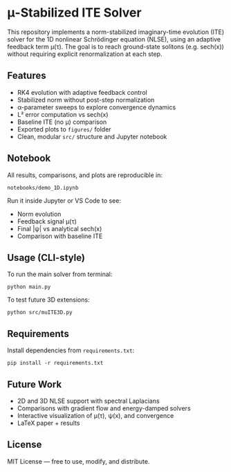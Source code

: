 # μ-Stabilized ITE Solver

This repository implements a norm-stabilized imaginary-time evolution (ITE) solver for the 1D nonlinear Schrödinger equation (NLSE), using an adaptive feedback term μ(τ). The goal is to reach ground-state solitons (e.g. sech(x)) without requiring explicit renormalization at each step.

## Features

- RK4 evolution with adaptive feedback control
- Stabilized norm without post-step normalization
- α-parameter sweeps to explore convergence dynamics
- L² error computation vs sech(x)
- Baseline ITE (no µ) comparison
- Exported plots to `figures/` folder
- Clean, modular `src/` structure and Jupyter notebook

## Notebook

All results, comparisons, and plots are reproducible in:

```
notebooks/demo_1D.ipynb
```

Run it inside Jupyter or VS Code to see:

- Norm evolution
- Feedback signal μ(τ)
- Final |ψ| vs analytical sech(x)
- Comparison with baseline ITE

## Usage (CLI-style)

To run the main solver from terminal:

```
python main.py
```

To test future 3D extensions:

```
python src/muITE3D.py
```

## Requirements

Install dependencies from `requirements.txt`:

```
pip install -r requirements.txt
```

## Future Work

- 2D and 3D NLSE support with spectral Laplacians
- Comparisons with gradient flow and energy-damped solvers
- Interactive visualization of μ(τ), ψ(x), and convergence
- LaTeX paper + results

## License

MIT License — free to use, modify, and distribute.
